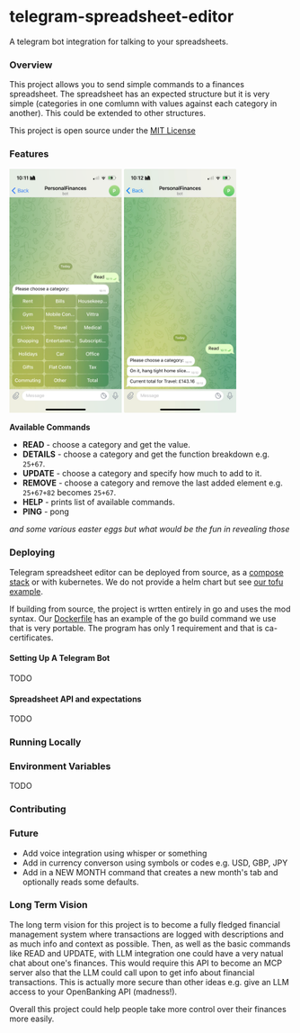 # telegram-spreadsheet-editor

A telegram bot integration for talking to your spreadsheets.

### Overview

This project allows you to send simple commands to a finances spreadsheet. The spreadsheet has an expected structure but it is very simple (categories in one comlumn with values against each category in another). This could be extended to other structures.

This project is open source under the [MIT License](LICENSE)

### Features

<p float="left">
    <img src="read_pt1.png" width="200" />
    <img src="read_pt2.png" width="200" />
</p>

**Available Commands**

- **READ** - choose a category and get the value.
- **DETAILS** - choose a category and get the function breakdown e.g. `25+67`.
- **UPDATE** - choose a category and specify how much to add to it.
- **REMOVE** - choose a category and remove the last added element e.g. `25+67+82` becomes `25+67`.
- **HELP** - prints list of available commands.
- **PING** - pong

*and some various easter eggs but what would be the fun in revealing those*

### Deploying

Telegram spreadsheet editor can be deployed from source, as a [compose stack](docker-compose.yml) or with kubernetes. We do not provide a helm chart but see [our tofu example](k3s_example.tf).

If building from source, the project is wrtten entirely in go and uses the mod syntax. Our [Dockerfile](Dockerfile) has an example of the go build command we use that is very portable. The program has only 1 requirement and that is ca-certificates.

#### Setting Up A Telegram Bot

TODO

#### Spreadsheet API and expectations

TODO

### Running Locally

### Environment Variables

TODO

### Contributing

### Future

- Add voice integration using whisper or something
- Add in currency converson using symbols or codes e.g. USD, GBP, JPY
- Add in a NEW MONTH command that creates a new month's tab and optionally reads some defaults.

### Long Term Vision

The long term vision for this project is to become a fully fledged financial management system where transactions are logged with descriptions and as much info and context as possible. Then, as well as the basic commands like READ and UPDATE, with LLM integration one could have a very natual chat about one's finances. This would require this API to become an MCP server also that the LLM could call upon to get info about financial transactions. This is actually more secure than other ideas e.g. give an LLM access to your OpenBanking API (madness!).

Overall this project could help people take more control over their finances more easily.
